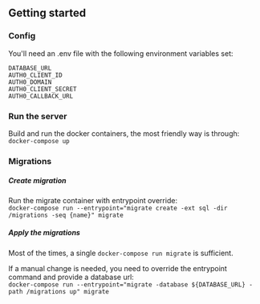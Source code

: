 ## Getting started

### Config
You'll need an .env file with the following environment variables set:  
```
DATABASE_URL
AUTH0_CLIENT_ID
AUTH0_DOMAIN
AUTH0_CLIENT_SECRET
AUTH0_CALLBACK_URL
```

### Run the server
Build and run the docker containers, the most friendly way is through:  
`docker-compose up`

### Migrations

##### Create migration

Run the migrate container with entrypoint override:  
`docker-compose run --entrypoint="migrate create -ext sql -dir /migrations -seq {name}" migrate`

##### Apply the migrations
Most of the times, a single `docker-compose run migrate` is sufficient.

If a manual change is needed, you need to override the entrypoint command and provide a database url:  
`docker-compose run --entrypoint="migrate -database ${DATABASE_URL} -path /migrations up" migrate`

